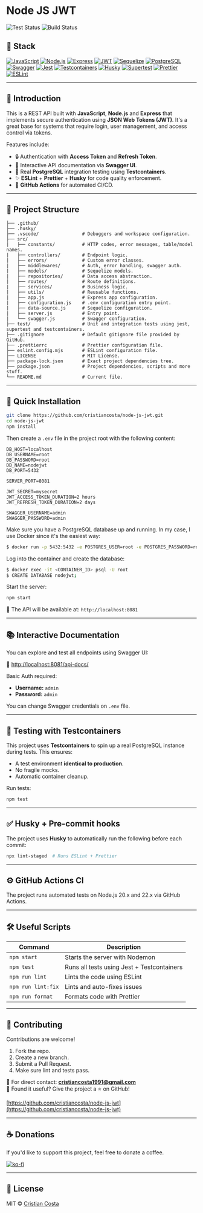 # Node JS JWT

![Test Status](https://img.shields.io/badge/Jest-tested-brightgreen?logo=jest)
![Build Status](https://img.shields.io/badge/build-passing-success?logo=github)

## 🧰 Stack

[![JavaScript](https://img.shields.io/badge/language-JavaScript-yellow?logo=javascript)](https://developer.mozilla.org/en-US/docs/Web/JavaScript)
[![Node.js](https://img.shields.io/badge/Node.js-18%2B-green?logo=node.js)](https://nodejs.org/)
[![Express](https://img.shields.io/badge/Express.js-5.x-black?logo=express)](https://expressjs.com/)
[![JWT](https://img.shields.io/badge/JWT-secure-blue?logo=jsonwebtokens)](https://jwt.io/)
[![Sequelize](https://img.shields.io/badge/Sequelize-ORM-blue?logo=sequelize)](https://sequelize.org/)
[![PostgreSQL](https://img.shields.io/badge/PostgreSQL-DB-4169E1?logo=postgresql)](https://www.postgresql.org/)
[![Swagger](https://img.shields.io/badge/Swagger-UI-brightgreen?logo=swagger)](https://swagger.io/)
[![Jest](https://img.shields.io/badge/Tested%20with-Jest-99425b?logo=jest)](https://jestjs.io/)
[![Testcontainers](https://img.shields.io/badge/Testcontainers-Integration--Testing-green?logo=docker)](https://testcontainers.com/)
[![Husky](https://img.shields.io/badge/Husky-Git%20Hooks-8e44ad?logo=git)](https://typicode.github.io/husky/)
[![Supertest](https://img.shields.io/badge/Supertest-API%20Testing-blueviolet)](https://github.com/visionmedia/supertest)
[![Prettier](https://img.shields.io/badge/code%20style-prettier-ff69b4.svg?logo=prettier)](https://prettier.io/)
[![ESLint](https://img.shields.io/badge/linting-eslint-yellow?logo=eslint)](https://eslint.org/)

---

## 🔐 Introduction

This is a REST API built with **JavaScript**, **Node.js** and **Express** that implements secure authentication using **JSON Web Tokens (JWT)**. It's a great base for systems that require login, user management, and access control via tokens.

Features include:

- 🔒 Authentication with **Access Token** and **Refresh Token**.
- 📖 Interactive API documentation via **Swagger UI**.
- 🧪 Real **PostgreSQL** integration testing using **Testcontainers**.
- ✨ **ESLint** + **Prettier** + **Husky** for code quality enforcement.
- 🔁 **GitHub Actions** for automated CI/CD.

---

## 📁 Project Structure

```
├── .github/
├── .husky/
├── .vscode/                # Debuggers and workspace configuration.
├── src/
|   ├── constants/          # HTTP codes, error messages, table/model names.
|   ├── controllers/        # Endpoint logic.
|   ├── errors/             # Custom error classes.
|   ├── middlewares/        # Auth, error handling, swagger auth.
|   ├── models/             # Sequelize models.
|   ├── repositories/       # Data access abstraction.
|   ├── routes/             # Route definitions.
|   ├── services/           # Business logic.
|   ├── utils/              # Reusable functions.
|   ├── app.js              # Express app configuration.
|   ├── configuration.js    # .env configuration entry point.
|   ├── data-source.js      # Sequelize configuration.
|   ├── server.js           # Entry point.
|   └── swagger.js          # Swagger configuration.
├── test/                   # Unit and integration tests using jest, supertest and testcontainers.
├── .gitignore              # Default gitignore file provided by GitHub.
├── .prettierrc             # Prettier configuration file.
├── eslint.config.mjs       # ESLint configuration file.
├── LICENSE                 # MIT License.
├── package-lock.json       # Exact project dependencies tree.
├── package.json            # Project dependencies, scripts and more stuff.
└── README.md               # Current file.
```

---

## 🚀 Quick Installation

```bash
git clone https://github.com/cristiancosta/node-js-jwt.git
cd node-js-jwt
npm install
```

Then create a `.env` file in the project root with the following content:

```env
DB_HOST=localhost
DB_USERNAME=root
DB_PASSWORD=root
DB_NAME=nodejwt
DB_PORT=5432

SERVER_PORT=8081

JWT_SECRET=mysecret
JWT_ACCESS_TOKEN_DURATION=2 hours
JWT_REFRESH_TOKEN_DURATION=2 days

SWAGGER_USERNAME=admin
SWAGGER_PASSWORD=admin
```

Make sure you have a PostgreSQL database up and running. In my case, I use Docker since it's the easiest way:

```bash
$ docker run -p 5432:5432 -e POSTGRES_USER=root -e POSTGRES_PASSWORD=root -d postgres
```

Log into the container and create the database:

```bash
$ docker exec -it <CONTAINER_ID> psql -U root
$ CREATE DATABASE nodejwt;
```

Start the server:

```bash
npm start
```

📍 The API will be available at: `http://localhost:8081`

---

## 📚 Interactive Documentation

You can explore and test all endpoints using Swagger UI:

🔗 [http://localhost:8081/api-docs/](http://localhost:8081/api-docs/)

Basic Auth required:

- **Username:** `admin`
- **Password:** `admin`

You can change Swagger credentials on `.env` file.

---

## 🧪 Testing with Testcontainers

This project uses **Testcontainers** to spin up a real PostgreSQL instance during tests. This ensures:

- A test environment **identical to production**.
- No fragile mocks.
- Automatic container cleanup.

Run tests:

```bash
npm test
```

---

## ✅ Husky + Pre-commit hooks

The project uses **Husky** to automatically run the following before each commit:

```bash
npx lint-staged  # Runs ESLint + Prettier
```

---

## ⚙️ GitHub Actions CI

The project runs automated tests on Node.js 20.x and 22.x via GitHub Actions.

---

## 🛠️ Useful Scripts

| Command            | Description                              |
|--------------------|------------------------------------------|
| `npm start`        | Starts the server with Nodemon           |
| `npm test`         | Runs all tests using Jest + Testcontainers |
| `npm run lint`     | Lints the code using ESLint              |
| `npm run lint:fix` | Lints and auto-fixes issues              |
| `npm run format`   | Formats code with Prettier               |

---

## 🤝 Contributing

Contributions are welcome!

1. Fork the repo.
2. Create a new branch.
3. Submit a Pull Request.
4. Make sure lint and tests pass.

📩 For direct contact: **cristiancosta1991@gmail.com**  
🌟 Found it useful? Give the project a ⭐ on GitHub!

[https://github.com/cristiancosta/node-js-jwt](https://github.com/cristiancosta/node-js-jwt)

---

## ☕ Donations

If you'd like to support this project, feel free to donate a coffee.

[![ko-fi](https://ko-fi.com/img/githubbutton_sm.svg)](https://ko-fi.com/C0C81GYN0D)

---

## 📝 License

MIT © [Cristian Costa](mailto:cristiancosta1991@gmail.com)
